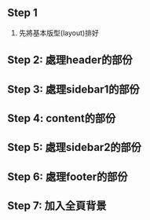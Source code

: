 ## Step 1

1. 先將基本版型(layout)排好

## Step 2: 處理header的部份

## Step 3: 處理sidebar1的部份

## Step 4: content的部份

## Step 5: 處理sidebar2的部份

## Step 6: 處理footer的部份

## Step 7: 加入全頁背景


